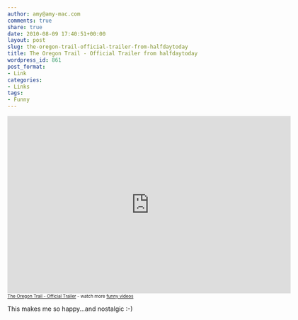 ```yaml
---
author: amy@amy-mac.com
comments: true
share: true
date: 2010-08-09 17:40:51+00:00
layout: post
slug: the-oregon-trail-official-trailer-from-halfdaytoday
title: The Oregon Trail - Official Trailer from halfdaytoday
wordpress_id: 861
post_format:
- Link
categories:
- Links
tags:
- Funny
---
```


<div class="flex-video widescreen">
  <iframe src="http://www.funnyordie.com/embed/86b6514f66" width="640" height="400" frameborder="0" allowfullscreen webkitallowfullscreen mozallowfullscreen></iframe>
  <div style="text-align:left;font-size:x-small;margin-top:0;width:640px;"><a href="http://www.funnyordie.com/videos/86b6514f66/the-oregon-trail-official-trailer" title="'from halfdaytoday, LukasWyatt, Christine Garver, AndrewChittenden, Nicholas Reczynski, taralperry, and Jeff Laub">The Oregon Trail - Official Trailer</a> - watch more <a href="http://www.funnyordie.com/" title="on Funny or Die">funny videos</a></div>
</div>

This makes me so happy…and nostalgic :-)
